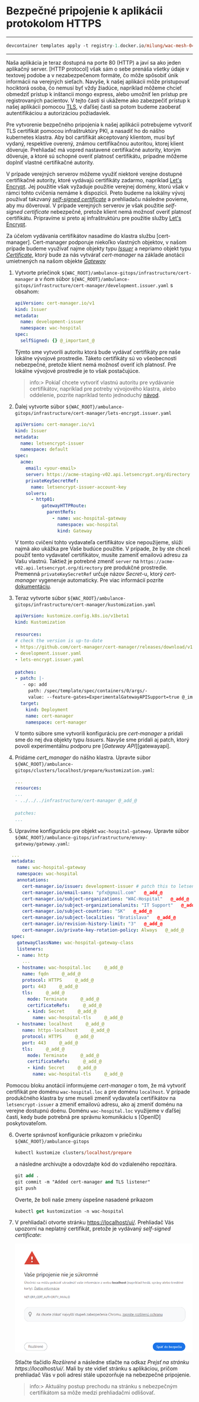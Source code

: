 # Bezpečné pripojenie k aplikácii protokolom HTTPS

---

```ps
devcontainer templates apply -t registry-1.docker.io/milung/wac-mesh-040
```

---

Naša aplikácia je teraz dostupná na porte 80 (HTTP) a javí sa ako jeden aplikačný server. [HTTP protocol] však sám o sebe prenáša všetky údaje v textovej podobe a v nezabezpečenom formáte, čo môže spôsobiť únik informácii na verejných sieťach. Navyše, k našej aplikácii môže pristupovať hociktorá osoba, čo nemusí byť vždy žiadúce, napríklad môžeme chcieť obmedziť prístup k inštancii mongo express, alebo umožniť len prístup pre registrovaných pacientov. V tejto časti si ukážeme ako zabezpečiť prístup k našej aplikácii pomocou [TLS](https://developer.mozilla.org/en-US/docs/Web/Security/Transport_Layer_Security), v ďaľšej časti sa potom budeme zaoberať autentifikáciou a autorizáciou požiadaviek.

Pre vytvorenie bezpečného pripojenia k našej aplikácii potrebujeme vytvoriť TLS certifikát pomocou infraštruktúry PKI, a nasadiť ho do nášho kubernetes klastra. Aby bol cartifikát akceptovaný klientom, musí byť vydaný, respektíve overený, známou certifikačnou autoritou, ktorej klient dôveruje. Prehliadač má vopred nastavené certifikačné autority, ktorým dôveruje, a ktoré sú schopné overiť platnosť certifikátu, prípadne môžeme doplniť vlastné certifikačné autority.

V prípade verejných serverov môžeme využiť niektoré verejne dostupné certifikačné autority, ktoré vydávajú certifikáty zadarmo, napríklad [Let's Encrypt](https://letsencrypt.org/). Jej použitie však vyžaduje použitie verejnej domény, ktorú však v rámci tohto cvičenia nemáme k dispozícii. Preto budeme na lokálny vývoj používať takzvaný [_self-signed certificate_](https://en.wikipedia.org/wiki/Self-signed_certificate) a prehliadaču následne povieme, aby mu dôveroval. V prípade verejných serverov je však použitie _self-signed certificate_ nebezpečné, pretože klient nemá možnosť overiť platnosť certifikátu. Pripravíme si preto aj infraštruktúru pre použitie služby [Let's Encrypt](https://letsencrypt.org/).

Za účelom vydávania certifikátov nasadíme do klastra službu [cert-manager]. Cert-manager podporuje niekoľko vlastných objektov, v našom prípade budeme využívať najme objekty typu [_Issuer_](https://cert-manager.io/docs/concepts/issuer/) a nepriamo objekt typu [_Certificate_](https://cert-manager.io/docs/concepts/certificate/), ktorý bude za nás vytvárať _cert-manager_ na základe anotácii umietnených na našom objekte [_Gateway_](https://cert-manager.io/docs/usage/gateway/)

1. Vytvorte priečinok `${WAC_ROOT}/ambulance-gitops/infrastructure/cert-manager` a v ňom súbor `${WAC_ROOT}/ambulance-gitops/infrastructure/cert-manager/development.issuer.yaml` s obsahom:

    ```yaml
    apiVersion: cert-manager.io/v1
    kind: Issuer
    metadata:
      name: development-issuer
      namespace: wac-hospital
    spec:
      selfSigned: {} @_important_@
    ```

    Týmto sme vytvorili autoritu ktorá bude vydávať certifikáty pre naše lokálne vývojové prostredie. Táketo certifikáty sú vo všeobecnosti nebezpečné, pretože klient nemá možnosť overiť ich platnosť. Pre lokálne vývojové prostredie je to však postačujúce.

    >info:> Pokiaľ chcete vytvoriť vlastnú autoritu pre vydávanie certifikátov, napríklad pre potreby vývojového klastra, alebo oddelenie, pozrite napríklad tento jednoduchý [návod](https://cert-manager.io/docs/configuration/selfsigned/#bootstrapping-ca-issuers).

2. Ďalej vytvorte súbor `${WAC_ROOT}/ambulance-gitops/infrastructure/cert-manager/lets-encrypt.issuer.yaml`

   ```yaml
   apiVersion: cert-manager.io/v1
   kind: Issuer
   metadata:
     name: letsencrypt-issuer
     namespace: default
   spec:
     acme:
       email: <your-email>
       server: https://acme-staging-v02.api.letsencrypt.org/directory  # Use this for testing
       privateKeySecretRef:
         name: letsencrypt-issuer-account-key
       solvers:
         - http01:
             gatewayHTTPRoute:
               parentRefs:
                 - name: wac-hospital-gateway
                   namespace: wac-hospital
                   kind: Gateway
   ```

   V tomto cvičení tohto vydavateľa certifikátov síce nepoužijeme, slúži najmä ako ukážka pre Vaše budúce použitie. V prípade, že by ste chceli použiť tento vydavateľ certifikátov, musíte zameniť emailovú adresu za Vašu vlastnú. Taktiež je potrebné zmeniť `server` na `https://acme-v02.api.letsencrypt.org/directory` pre produkčné prostredie. Premenná `privateKeySecretRef` určuje názov _Secret_-u, ktorý _cert-manager_ vygeneruje automaticky. Pre viac informácií pozrite [dokumentáciu](https://cert-manager.io/docs/configuration/acme/).

3. Teraz vytvorte súbor `${WAC_ROOT}/ambulance-gitops/infrastructure/cert-manager/kustomization.yaml`

   ```yaml
   apiVersion: kustomize.config.k8s.io/v1beta1
   kind: Kustomization
   
   resources:
   # check the version is up-to-date
   - https://github.com/cert-manager/cert-manager/releases/download/v1.13.1/cert-manager.yaml
   - development.issuer.yaml
   - lets-encrypt.issuer.yaml
   
   patches:
   - patch: |-
      - op: add
        path: /spec/template/spec/containers/0/args/-
        value: --feature-gates=ExperimentalGatewayAPISupport=true @_important_@
     target:
       kind: Deployment
       name: cert-manager
       namespace: cert-manager
   ```

    V tomto súbore sme vytvorili konfiguráciu pre _cert-manager_ a pridali sme do nej dva objekty typu _Issuers_. Navyše sme pridali aj patch, ktorý povolí experimentálnu podporu pre [_Gateway API_][gatewayapi].

4. Pridáme _cert_manager_ do nášho klastra. Upravte súbor `${WAC_ROOT}/ambulance-gitops/clusters/localhost/prepare/kustomization.yaml`:

   ```yaml
   ... 
   resources:
   ...
   - ../../../infrastructure/cert-manager @_add_@
     
   patches: 
   ...
   ```

5. Upravíme konfiguráciu pre objekt `wac-hospital-gateway`. Upravte súbor `${WAC_ROOT}/ambulance-gitops/infrastructure/envoy-gateway/gateway.yaml`:

```yaml
  ...
  metadata:
    name: wac-hospital-gateway
    namespace: wac-hospital
    annotations:
      cert-manager.io/issuer: development-issuer # patch this to letsencrypt-issuer for production cluster   @_add_@
      cert-manager.io/email-sans: "pfx@gmail.com"   @_add_@
      cert-manager.io/subject-organizations: "WAC-Hospital"   @_add_@
      cert-manager.io/subject-organizationalunits: "IT Support"   @_add_@
      cert-manager.io/subject-countries: "SK"   @_add_@
      cert-manager.io/subject-localities: "Bratislava"   @_add_@
      cert-manager.io/revision-history-limit: "3"   @_add_@
      cert-manager.io/private-key-rotation-policy: Always   @_add_@
  spec:
    gatewayClassName: wac-hospital-gateway-class
    listeners:
    - name: http
      ...
    - hostname: wac-hospital.loc     @_add_@
      name: fqdn     @_add_@
      protocol: HTTPS     @_add_@
      port: 443     @_add_@
      tls:     @_add_@
        mode: Terminate     @_add_@
        certificateRefs:     @_add_@
        - kind: Secret     @_add_@
          name: wac-hospital-tls     @_add_@
    - hostname: localhost     @_add_@
      name: https-localhost     @_add_@
      protocol: HTTPS     @_add_@
      port: 443     @_add_@
      tls:     @_add_@
        mode: Terminate     @_add_@
        certificateRefs:     @_add_@
        - kind: Secret     @_add_@
          name: wac-hospital-tls     @_add_@
```

   Pomocou bloku anotácií informujeme _cert-manager_ o tom, že má vytvoriť certifikát pre doménu `wac-hospital.loc` a pre doménu `localhost`. V prípade produkčného klastra by sme museli zmeniť vydavateľa certifikátov na `letsencrypt-issuer` a zmeniť emailovú adresu, ako aj zmeniť doménu na verejne dostupnú doénu. Doménu `wac-hospital.loc` využijeme v ďaľšej časti, kedy bude potrebná pre správnu komunikáciu s [OpenID] poskytovateľom.

6. Overte správnosť konfigurácie príkazom v priečinku `${WAC_ROOT}/ambulance-gitops`

   ```ps
   kubectl kustomize clusters/localhost/prepare
   ```

   a následne archivujte a odovzdajte kód do vzdialeného repozitára.

   ```ps
   git add .
   git commit -m "Added cert-manager and TLS listener"
   git push
   ```

   Overte, že boli naše zmeny úspešne nasadené príkazom 

   ```ps
   kubectl get kustomization -n wac-hospital
   ```

7. V prehliadači otvorte stránku [https://localhost/ui/](https://localhost/ui/). Prehliadač Vás upozorní na neplatný certifikát, pretože je vydávaný _self-signed certificate_:

   ![Nebezpečný certifikát](./img/040-01-SelfSignde-Cert.png)

   Stlačte tlačidlo _Rozšírené_ a následne stlačte na odkaz _Prejsť na stránku https://localhost/ui/_. Mali by ste vidieť stránku s aplikáciou, pričom prehliadač Vás v poli adresi stále upozorňuje na nebezpečné pripojenie.

   >info:> Aktuálny postup prechodu na stránku s nebezpečným certifikátom sa môže medzi prehliadačmi odlišovať.